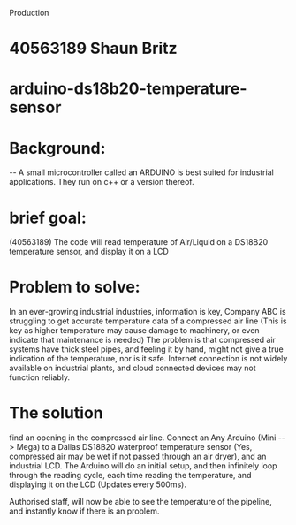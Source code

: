 Production
# 40563189 Shaun Britz
# arduino-ds18b20-temperature-sensor


# Background:
-- A small microcontroller called an ARDUINO is best suited for industrial applications. They run on c++ or a version thereof.


# brief goal:
(40563189) The code will read temperature of Air/Liquid on a DS18B20 temperature sensor, and display it on a LCD

# Problem to solve: 
In an ever-growing industrial industries, information is key, 
Company ABC is struggling to get accurate temperature data of a compressed air line (This is key as higher temperature may cause damage to machinery, or even indicate that maintenance is needed)
The problem is that compressed air systems have thick steel pipes, and feeling it by hand, might not give a true indication of the temperature, nor is it safe.
Internet connection is not widely available on industrial plants, and cloud connected devices may not function reliably.

# The solution
find an opening in the compressed air line.
Connect an Any Arduino (Mini --> Mega) to a Dallas DS18B20 waterproof temperature sensor (Yes, compressed air may be wet if not passed through an air dryer), and an industrial LCD.
The Arduino will do an initial setup, and then infinitely loop through the reading cycle, each time reading the temperature, and displaying it on the LCD (Updates every 500ms). 

Authorised staff, will now be able to see the temperature of the pipeline, and instantly know if there is an problem. 
